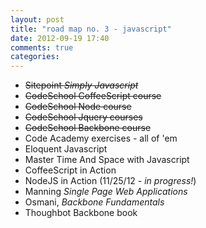 ```yaml
---
layout: post
title: "road map no. 3 - javascript"
date: 2012-09-19 17:40
comments: true
categories: 
---
```


- ~~Sitepoint _Simply Javascript_~~
- ~~CodeSchool CoffeeScript course~~
- ~~CodeSchool Node course~~
- ~~CodeSchool Jquery courses~~
- ~~CodeSchool Backbone course~~
- Code Academy exercises - all of 'em
- Eloquent Javascript
- Master Time And Space with Javascript
- CoffeeScript in Action
- NodeJS in Action (11/25/12 - _in progress!_)
- Manning _Single Page Web Applications_
- Osmani, _Backbone Fundamentals_
- Thoughbot Backbone book

